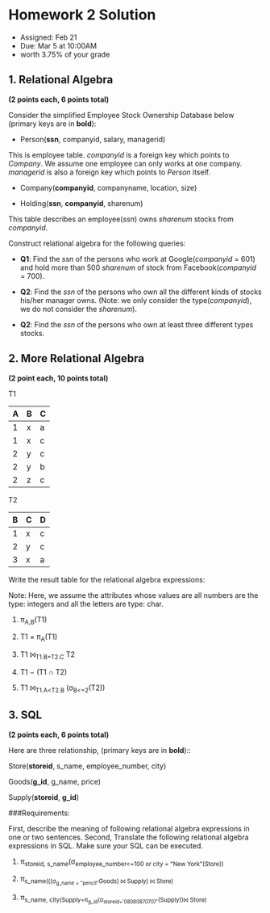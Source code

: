 # Homework 2 Solution

* Assigned: Feb 21 
* Due: Mar 5 at 10:00AM 
* worth 3.75% of your grade 

## 1. Relational Algebra

**(2 points each, 6 points total)**

Consider the simplified Employee Stock Ownership Database below (primary keys are in **bold**):

* Person(**ssn**, companyid, salary, managerid) 

This is employee table. *companyid* is a foreign key which points to *Company*. 
We assume one employee can only works at one company. *managerid* is also a foreign key 
which points to *Person* itself. 

* Company(**companyid**, companyname, location, size)

* Holding(**ssn**, **companyid**, sharenum)

This table describes an employee(*ssn*) owns *sharenum* stocks from *companyid*.
 
Construct relational algebra for the following queries:

* **Q1**: Find the *ssn* of the persons who work at Google(*companyid* = 601) and hold more than 500 *sharenum*
   of stock from Facebook(*companyid* = 700).

* **Q2**: Find the *ssn* of the persons who own all the different kinds of stocks his/her manager owns.
    (Note: we only consider the type(*companyid*), we do not consider the *sharenum*). 

* **Q2**: Find the *ssn* of the persons who own at least three different types stocks.  


## 2. More Relational Algebra

**(2 point each, 10 points total)**

T1

|A | B | C |  
|---|---|---|
|1 | x | a |
|1 | x | c |
|2 | y | c |
|2 | y | b |
|2 | z | c | 


T2

B | C | D
---|---|---
1 | x | c
2 | y | c
3 | x | a


Write the result table for the relational algebra expressions:

Note: Here, we assume the attributes whose values are all numbers are the type: integers 
and all the letters are type: char.


1. π<sub>A,B</sub>(T1)

2. T1 × π<sub>A</sub>(T1)

3. T1 ⨝<sub>T1.B=T2.C</sub> T2 

4. T1 − (T1 ∩ T2)

5. T1 ⨝<sub>T1.A&lt;T2.B</sub> (σ<sub>B&lt;=2</sub>(T2))


## 3. SQL

**(2 points each, 6 points total)**

Here are three relationship, (primary keys are in **bold**)::

Store(**storeid**, s_name, employee_number, city)

Goods(**g_id**, g_name, price)

Supply(**storeid**, **g_id**)

###Requirements:

First, describe the meaning of following relational algebra expressions in one or two sentences.
Second, Translate the following relational algebra expressions in SQL. Make sure your SQL can be executed.


1. π<sub>storeid, s_name</sub>(σ<sub>employee_number<=100 or city = "New York"(Store))

2. π<sub>s_name(((σ<sub>g_name = "pencil"</sub>Goods) ⨝ Supply) ⨝ Store)

3. π<sub>s_name, city(Supply÷π<sub>g_id</sub>(σ<sub>storeid='08080870707'</sub>(Supply))⨝ Store)

